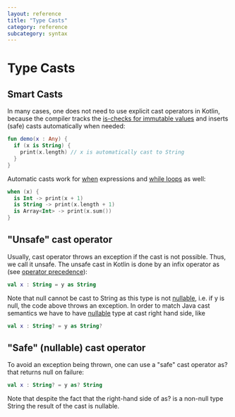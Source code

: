 ```yaml
---
layout: reference
title: "Type Casts"
category: reference
subcategory: syntax
---
```


# Type Casts

## Smart Casts

In many cases, one does not need to use explicit cast operators in Kotlin, because the compiler tracks the [is-checks for immutable values](pattern-matching.html) and inserts (safe) casts automatically when needed:

``` kotlin
fun demo(x : Any) {
  if (x is String) {
    print(x.length) // x is automatically cast to String
  }
}
```

Automatic casts work for [when](control-flow.html#when-expressions) expressions and [while loops](control-flow.html#while-loops) as well:

``` kotlin
when (x) {
  is Int -> print(x + 1)
  is String -> print(x.length + 1)
  is Array<Int> -> print(x.sum())
}
```


## "Unsafe" cast operator

Usually, cast operator throws an exception if the cast is not possible. Thus, we call it unsafe. The unsafe cast in Kotlin is done by an infix operator as (see [operator precedence](grammar.html#operator-precedence)):

``` kotlin
val x : String = y as String
```

Note that null cannot be cast to String as this type is not [nullable](null-safety.html), i.e. if y is null, the code above throws an exception.
In order to match Java cast semantics we have to have [nullable](null-safety.html) type at cast right hand side, like

``` kotlin
val x : String? = y as String?
```

## "Safe" (nullable) cast operator

To avoid an exception being thrown, one can use a "safe" cast operator as? that returns null on failure:

``` kotlin
val x : String? = y as? String
```

Note that despite the fact that the right-hand side of as? is a non-null type String the result of the cast is nullable.

